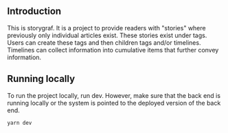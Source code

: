 ## Introduction

This is storygraf. It is a project to provide readers with "stories" where previously only individual articles exist. These stories exist under tags. Users can create these tags and then children tags and/or timelines. Timelines can collect information into cumulative items that further convey information.

## Running locally

To run the project locally, run dev. However, make sure that the back end is running locally or the system is pointed to the deployed version of the back end.

`yarn dev`
